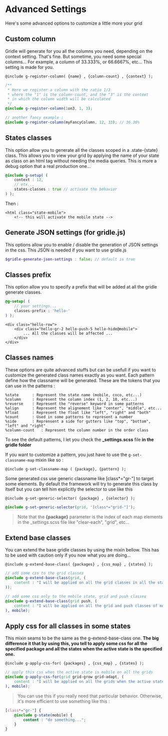 # Advanced Settings

Here's some advanced options to customize a little more your grid


## Custom column

Gridle will generate for you all the columns you need, depending on the context setting. That's fine. But sometime, you need some special columns... For example, a column of 33.333%, or 66.6667%, etc... This setting is made for you.

```fn
@include g-register-column( {name} , {column-count} , {context} );
```

```scss
/**
 * Here we register a column with the ratio 1/3
 * where the "1" is the column-count, and the "3" is the context
 * in which the column width will be calculated
 */
@include g-register-column(1on3, 1, 3);

// another fancy example :
@include g-register-column(myFancyColumn, 12, 33); // 36.36%
```


## States classes

This option allow you to generate all the classes scoped in a .state-{state} class. This allows you to view your grid by applying the name of your state as class on an html tag without needing the media queries. This is more a debug option that a real production one...

```scss
@include g-setup( (
	context : 12,
	// etx...
	states-classes : true // activate the behavior
) );
```

Then :

```markup
<html class="state-mobile">
	<!-- this will activate the mobile state -->
```


## Generate JSON settings (for gridle.js)

This options allow you to enable / disable the generation of JSON settings in the css. This JSON is needed if you want to use gridle.js

```scss
$gridle-generate-json-settings : false; // default is true
```


## Classes prefix

This option allow you to specify a prefix that will be added at all the gridle generate classes.

```scss
@g-setup( (
	// your settings...
	classes-prefix : 'hello-'
) );
```

```markup
<div class="hello-row">
	<div class="hello-gr-2 hello-push-5 hello-hide@mobile">
		... All the classes will be affected ...
	</div>
</div>
```


## Classes names

These options are quite advanced stuffs but can be usefull if you want to customize the generated class names exactly as you want.
Each pattern define how the classname will be generated. These are the tokens that you can use in the patterns :

```fn
%state		: Represent the state name (mobile, coco, etc...)
%column		: Represent the column index (1, 2, 10, etc...)  
%reverse 	: Represent the "reverse" keyword in some patterns
%align 		: Represent the alignement like "center", "middle", etc...
%float 		: Represent the float like "left", "right" and "both"
%count 		: Used in some patterns to represent a number
%side 		: Reprensent a side for gutters like "top", "bottom", "left" and "right"
%column-count 	: Represent the column number in the order class

```

To see the default patterns, I let you check the **_settings.scss** file **in the gridle folder**

If you want to customize a pattern, you just have to use the ```g-set-classname-map``` mixin like so :

```fn
@include g-set-classname-map ( {package}, {pattern} );
```

Some generated css use generic classname like [class*="gr-"] to target some elements. By default the framework will try to generate this class by itself but you can tell him explicitly the selector to use like this

```fn
@include g-set-generic-selector( {package} , {selector} );
```

```scss
@include g-set-generic-selector(grid, '[class*="grid-"]');
```

> Note that the **{package}** parameter is the index of each map elements in the _settings.scss file like "clear-each", "grid", etc...


## Extend base classes

You can extend the base gridle classes by using the mixin bellow. This has to be used with caution only if you now what you are doing...

```fn
@include g-extend-base-class( {packages} , {css_map} , {states} );
```

```scss
// add some css to the grid classes
@include g-extend-base-class(grid, (
	content : "I will be applied on all the grid classes in all the states"
));

// add some css only to the mobile state, grid and push classes
@include g-extend-base-class(grid push, (
	content : "I will be applied on all the grid and push classes of mobile state"
), mobile);
```


## Apply css for all classes in some states

This mixin seams to be the same as the g-extend-base-class one. **The big difference it that by using this, you tell to apply some css for all the specified package and all the states when the active state is the specified one.**

```fn
@include g-apply-css-for( {packages} , {css_map} , {states} );
```

```scss
// apply this css when the active state is mobile on all the grids
@include g-apply-css-for(grid grid-grow grid-adapt, (
	content : "I will be applied on all the grids when the active state is mobile"
), mobile);
```

> You can use this if you really need that particular behavior. Otherwise, it's more efficient to use something like this :

```scss
[class*="gr-"] {
	@include g-state(mobile) {
		content : "do something...";
	}
}
```
